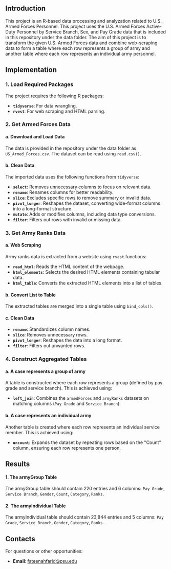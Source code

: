 ## Introduction
This project is an R-based data processing and analyzation related to U.S. Armed Forces Personnel. This project uses the U.S. Armed Forces Active-Duty Personnel by Service Branch, Sex, and Pay Grade data that is included in this repository under the data folder. The aim of this project is to transform the given U.S. Armed Forces data and combine web-scraping data to form a table where each row represents a group of army and another table where each row represents an individual army personnel.

## Implementation
### 1. Load Required Packages

The project requires the following R packages:
- **`tidyverse`**: For data wrangling.
- **`rvest`**: For web scraping and HTML parsing.

### 2. Get Armed Forces Data

#### a. Download and Load Data
The data is provided in the repository under the data folder as `US_Armed_Forces.csv`. The dataset can be read using `read.csv()`.

#### b. Clean Data
The imported data uses the following functions from `tidyverse`:
- **`select`**: Removes unnecessary columns to focus on relevant data.
- **`rename`**: Renames columns for better readability.
- **`slice`**: Excludes specific rows to remove summary or invalid data.
- **`pivot_longer`**: Reshapes the dataset, converting wide-format columns into a long-format structure.
- **`mutate`**: Adds or modifies columns, including data type conversions.
- **`filter`**: Filters out rows with invalid or missing data.

### 3. Get Army Ranks Data

#### a. Web Scraping
Army ranks data is extracted from a website using `rvest` functions:
- **`read_html`**: Reads the HTML content of the webpage.
- **`html_elements`**: Selects the desired HTML elements containing tabular data.
- **`html_table`**: Converts the extracted HTML elements into a list of tables.

#### b. Convert List to Table
The extracted tables are merged into a single table using `bind_cols()`.

#### c. Clean Data
- **`rename`**: Standardizes column names.
- **`slice`**: Removes unnecessary rows.
- **`pivot_longer`**: Reshapes the data into a long format.
- **`filter`**: Filters out unwanted rows.

### 4. Construct Aggregated Tables

#### a. A case represents a group of army
A table is constructed where each row represents a group (defined by pay grade and service branch). This is achieved using:
- **`left_join`**: Combines the `armedForces` and `armyRanks` datasets on matching columns (`Pay Grade` and `Service Branch`).

#### b. A case represents an individual army
Another table is created where each row represents an individual service member. This is achieved using:
- **`uncount`**: Expands the dataset by repeating rows based on the "Count" column, ensuring each row represents one person.

## Results

#### 1. The armyGroup Table
The armyGroup table should contain 220 entries and 6 columns: `Pay Grade`, `Service Branch`, `Gender`, `Count`, `Category`, `Ranks`.

#### 2. The armyIndividual Table
The armyIndividual table should contain 23,844 entries and 5 columns:  `Pay Grade`, `Service Branch`, `Gender`, `Category`, `Ranks`.

## Contacts

For questions or other opportunities:
- **Email**: fateenahfarid@psu.edu


